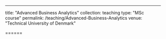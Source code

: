 ---
title: "Advanced Business Analytics"
collection: teaching
type: "MSc course"
permalink: /teaching/Advanced-Business-Analytics
venue: "Technical University of Denmark"

======
